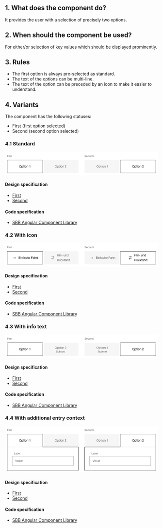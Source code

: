 ## 1. What does the component do?
It provides the user with a selection of precisely two options.

## 2. When should the component be used?
For either/or selection of key values which should be displayed prominently.

## 3. Rules
* The first option is always pre-selected as standard.
* The text of the options can be multi-line.
* The text of the option can be preceded by an icon to make it easier to understand.

## 4. Variants
The component has the following statuses:
* First (first option selected)
* Second (second option selected)

### 4.1 Standard 
![Image of the toggle button component in the standard variant](https://raw.githubusercontent.com/sbb-design-systems/design-system-website-documentation/master/documentation/components/toggle/images/toggle_default.png 'class: image')

#### Design specification
* [First](https://www.sketch.com/s/80f12b3b-58e5-4b4c-98cd-c553bae18db0/a/9aWebP#Inspector)
* [Second](https://www.sketch.com/s/80f12b3b-58e5-4b4c-98cd-c553bae18db0/a/PZoPz1#Inspector)

#### Code specification
* [SBB Angular Component Library](https://sbb-angular.app.sbb.ch/latest/content/toggle)
   
### 4.2 With icon
![Image of the toggle button component with icons](https://raw.githubusercontent.com/sbb-design-systems/design-system-website-documentation/master/documentation/components/toggle/images/toggle_icon.png 'class: image')

#### Design specification
* [First](https://www.sketch.com/s/80f12b3b-58e5-4b4c-98cd-c553bae18db0/a/gLZlzr#Inspector)
* [Second](https://www.sketch.com/s/80f12b3b-58e5-4b4c-98cd-c553bae18db0/a/8Dp42w#Inspector)

#### Code specification
* [SBB Angular Component Library](https://sbb-angular.app.sbb.ch/latest/content/toggle)

### 4.3 With info text 
![Image of the toggle button component with additional information text](https://raw.githubusercontent.com/sbb-design-systems/design-system-website-documentation/master/documentation/components/toggle/images/toggle_infotext.png 'class: image')

#### Design specification
* [First](https://www.sketch.com/s/80f12b3b-58e5-4b4c-98cd-c553bae18db0/a/2vejwe#Inspector)
* [Second](https://www.sketch.com/s/80f12b3b-58e5-4b4c-98cd-c553bae18db0/a/MjM72l#Inspector)

#### Code specification
* [SBB Angular Component Library](https://sbb-angular.app.sbb.ch/latest/content/toggle)

### 4.4 With additional entry context
![Image of the toggle button component with additional entry context](https://raw.githubusercontent.com/sbb-design-systems/design-system-website-documentation/master/documentation/components/toggle/images/toggle_content.png 'class: image')

#### Design specification
* [First](https://www.sketch.com/s/80f12b3b-58e5-4b4c-98cd-c553bae18db0/a/5GoZ7P#Inspector)
* [Second](https://www.sketch.com/s/80f12b3b-58e5-4b4c-98cd-c553bae18db0/a/bVampo#Inspector)

#### Code specification
* [SBB Angular Component Library](https://sbb-angular.app.sbb.ch/latest/content/toggle)











